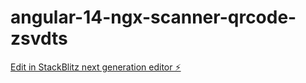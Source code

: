 # angular-14-ngx-scanner-qrcode-zsvdts

[Edit in StackBlitz next generation editor ⚡️](https://stackblitz.com/~/github.com/sidartaa/angular-14-ngx-scanner-qrcode-zsvdts)